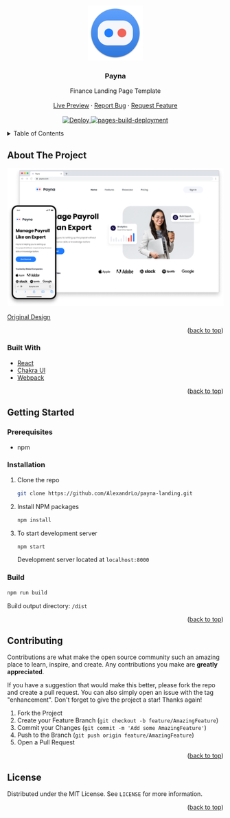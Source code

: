 <div id="top"></div>

<!-- PROJECT LOGO -->
<br />
<div align="center">
  <a href="https://alexandrlo.github.io/payna-landing/">
    <img src="images/logo.png" alt="Logo" width="128" height="128" >
  </a>

<h3 align="center">Payna</h3>

  <p align="center">
    Finance Landing Page Template
    <br />
    <br />
    <a href="https://alexandrlo.github.io/payna-landing/">Live Preview</a>
    ·
    <a href="https://github.com/AlexandrLo/payna-landing/issues">Report Bug</a>
    ·
    <a href="https://github.com/AlexandrLo/payna-landing/issues">Request Feature</a>
		<br />
    <br />
    <a href="https://github.com/AlexandrLo/payna-landing/actions/workflows/deploy.yml">
      <img src="https://github.com/AlexandrLo/payna-landing/actions/workflows/deploy.yml/badge.svg" alt="Deploy" >
    </a>
    <a href="https://github.com/AlexandrLo/payna-landing/actions/workflows/pages/pages-build-deployment">
      <img src="https://github.com/AlexandrLo/payna-landing/actions/workflows/pages/pages-build-deployment/badge.svg?branch=gh-pages" alt="pages-build-deployment" >
    </a>
  </p>
</div>

<!-- TABLE OF CONTENTS -->
<details>
  <summary>Table of Contents</summary>
  <ol>
    <li>
      <a href="#about-the-project">About The Project</a>
      <ul>
        <li><a href="#built-with">Built With</a></li>
      </ul>
    </li>
    <li>
      <a href="#getting-started">Getting Started</a>
      <ul>
        <li><a href="#prerequisites">Prerequisites</a></li>
        <li><a href="#installation">Installation</a></li>
        <li><a href="#build">Build</a></li>
      </ul>
    </li>
    <li><a href="#contributing">Contributing</a></li>
    <li><a href="#license">License</a></li>
  </ol>
</details>

<!-- ABOUT THE PROJECT -->

## About The Project

<div align="center">
  <a href="https://alexandrlo.github.io/payna-landing/">
    <img src="images/screenshots.png" alt="Logo" width="1024">
  </a>
</div>

[Original Design](https://www.figma.com/community/file/1078789102725117907)

<p align="right">(<a href="#top">back to top</a>)</p>

### Built With

- [React](https://reactjs.org/)
- [Chakra UI](https://chakra-ui.com/)
- [Webpack](https://webpack.js.org/)

<p align="right">(<a href="#top">back to top</a>)</p>

<!-- GETTING STARTED -->

## Getting Started

### Prerequisites

- npm

### Installation

1. Clone the repo

   ```sh
   git clone https://github.com/AlexandrLo/payna-landing.git
   ```

2. Install NPM packages

   ```sh
   npm install
   ```

3. To start development server

   ```sh
   npm start
   ```

   Development server located at `localhost:8000`

### Build

```sh
npm run build
```

Build output directory: `/dist`

<p align="right">(<a href="#top">back to top</a>)</p>

<!-- CONTRIBUTING -->

## Contributing

Contributions are what make the open source community such an amazing place to learn, inspire, and create. Any contributions you make are **greatly appreciated**.

If you have a suggestion that would make this better, please fork the repo and create a pull request. You can also simply open an issue with the tag "enhancement".
Don't forget to give the project a star! Thanks again!

1. Fork the Project
2. Create your Feature Branch (`git checkout -b feature/AmazingFeature`)
3. Commit your Changes (`git commit -m 'Add some AmazingFeature'`)
4. Push to the Branch (`git push origin feature/AmazingFeature`)
5. Open a Pull Request

<p align="right">(<a href="#top">back to top</a>)</p>

<!-- LICENSE -->

## License

Distributed under the MIT License. See `LICENSE` for more information.

<p align="right">(<a href="#top">back to top</a>)</p>
